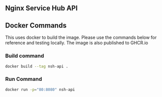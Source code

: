 ## Nginx Service Hub API

## Docker Commands

This uses docker to build the image. Please use the commands below for reference and testing locally.
The image is also published to GHCR.io

### Build command 

```bash
docker build --tag nsh-api .
```

### Run Command

```bash
docker run -p="80:8080" nsh-api
```